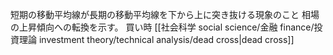 短期の移動平均線が長期の移動平均線を下から上に突き抜ける現象のこと
相場の上昇傾向への転換を示す。
買い時
[[社会科学 social science/金融 finance/投資理論 investment theory/technical analysis/dead cross|dead cross]]